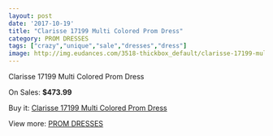 ```yaml
---
layout: post
date: '2017-10-19'
title: "Clarisse 17199 Multi Colored Prom Dress"
category: PROM DRESSES
tags: ["crazy","unique","sale","dresses","dress"]
image: http://img.eudances.com/3518-thickbox_default/clarisse-17199-multi-colored-prom-dress.jpg
---
```

Clarisse 17199 Multi Colored Prom Dress

On Sales: **$473.99**
<a href="https://www.eudances.com/en/prom-dresses/1181-clarisse-17199-multi-colored-prom-dress.html"><amp-img layout="responsive" width="600" height="600" src="//img.eudances.com/3518-thickbox_default/clarisse-17199-multi-colored-prom-dress.jpg" alt="Clarisse 17199 Multi Colored Prom Dress 0" /></a>
<a href="https://www.eudances.com/en/prom-dresses/1181-clarisse-17199-multi-colored-prom-dress.html"><amp-img layout="responsive" width="600" height="600" src="//img.eudances.com/3519-thickbox_default/clarisse-17199-multi-colored-prom-dress.jpg" alt="Clarisse 17199 Multi Colored Prom Dress 1" /></a>

Buy it: [Clarisse 17199 Multi Colored Prom Dress](https://www.eudances.com/en/prom-dresses/1181-clarisse-17199-multi-colored-prom-dress.html "Clarisse 17199 Multi Colored Prom Dress")

View more: [PROM DRESSES](https://www.eudances.com/en/13-prom-dresses "PROM DRESSES")
